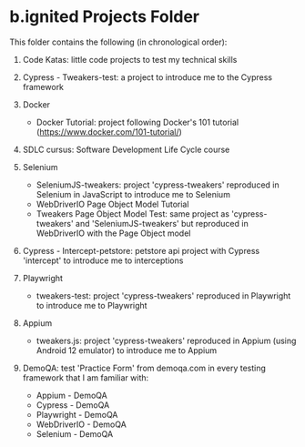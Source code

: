 # b.ignited Projects Folder

This folder contains the following (in chronological order):
1. Code Katas: little code projects to test my technical skills
2. Cypress - Tweakers-test: a project to introduce me to the Cypress framework
3. Docker

    - Docker Tutorial: project following Docker's 101 tutorial (https://www.docker.com/101-tutorial/) 

4. SDLC cursus: Software Development Life Cycle course
5. Selenium 

    - SeleniumJS-tweakers: project 'cypress-tweakers' reproduced in Selenium in JavaScript to introduce me to Selenium
    - WebDriverIO Page Object Model Tutorial
    - Tweakers Page Object Model Test: same project as 'cypress-tweakers' and 'SeleniumJS-tweakers' but reproduced in WebDriverIO with the Page Object model

6. Cypress - Intercept-petstore: petstore api project with Cypress 'intercept' to introduce me to interceptions

7. Playwright

    - tweakers-test: project 'cypress-tweakers' reproduced in Playwright to introduce me to Playwright

8. Appium

    - tweakers.js: project 'cypress-tweakers' reproduced in Appium (using Android 12 emulator) to introduce me to Appium

9. DemoQA: test 'Practice Form' from demoqa.com in every testing framework that I am familiar with:

    - Appium - DemoQA
    - Cypress - DemoQA
    - Playwright - DemoQA
    - WebDriverIO - DemoQA
    - Selenium - DemoQA
